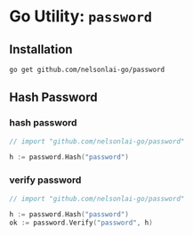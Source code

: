 # Go Utility: `password`

## Installation

```bash
go get github.com/nelsonlai-go/password
```

## Hash Password

### hash password

```go
// import "github.com/nelsonlai-go/password"

h := password.Hash("password")
```

### verify password

```go
// import "github.com/nelsonlai-go/password"

h := password.Hash("password")
ok := password.Verify("password", h)
```
